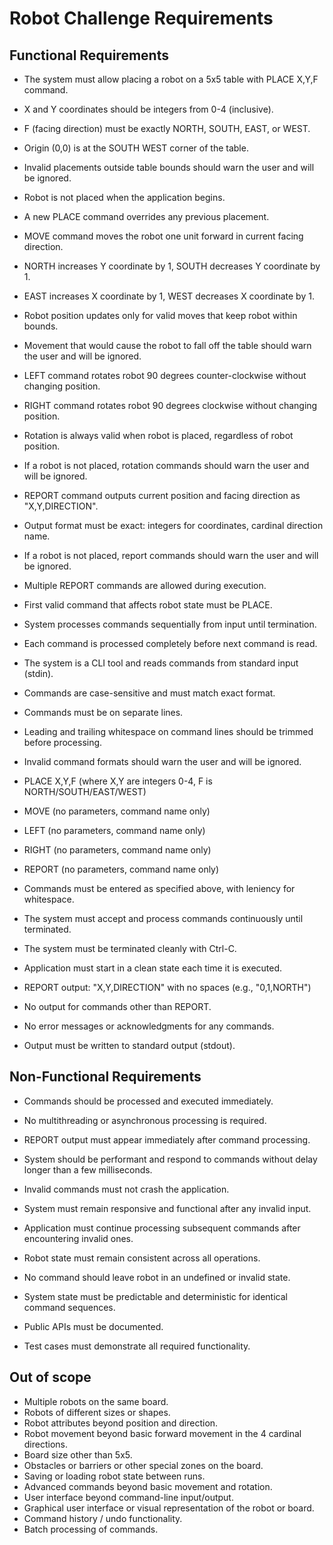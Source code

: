 # Robot Challenge Requirements

## Functional Requirements

- The system must allow placing a robot on a 5x5 table with PLACE X,Y,F command.
- X and Y coordinates should be integers from 0-4 (inclusive).
- F (facing direction) must be exactly NORTH, SOUTH, EAST, or WEST.
- Origin (0,0) is at the SOUTH WEST corner of the table.
- Invalid placements outside table bounds should warn the user and will be ignored.
- Robot is not placed when the application begins.
- A new PLACE command overrides any previous placement.

- MOVE command moves the robot one unit forward in current facing direction.
- NORTH increases Y coordinate by 1, SOUTH decreases Y coordinate by 1.
- EAST increases X coordinate by 1, WEST decreases X coordinate by 1.
- Robot position updates only for valid moves that keep robot within bounds.
- Movement that would cause the robot to fall off the table should warn the user and will be ignored.

- LEFT command rotates robot 90 degrees counter-clockwise without changing position.
- RIGHT command rotates robot 90 degrees clockwise without changing position.
- Rotation is always valid when robot is placed, regardless of robot position.
- If a robot is not placed, rotation commands should warn the user and will be ignored.

- REPORT command outputs current position and facing direction as "X,Y,DIRECTION".
- Output format must be exact: integers for coordinates, cardinal direction name.
- If a robot is not placed, report commands should warn the user and will be ignored.
- Multiple REPORT commands are allowed during execution.

- First valid command that affects robot state must be PLACE.
- System processes commands sequentially from input until termination.
- Each command is processed completely before next command is read.

- The system is a CLI tool and reads commands from standard input (stdin).
- Commands are case-sensitive and must match exact format.
- Commands must be on separate lines.
- Leading and trailing whitespace on command lines should be trimmed before processing.
- Invalid command formats should warn the user and will be ignored.

- PLACE X,Y,F (where X,Y are integers 0-4, F is NORTH/SOUTH/EAST/WEST)
- MOVE (no parameters, command name only)
- LEFT (no parameters, command name only)
- RIGHT (no parameters, command name only)
- REPORT (no parameters, command name only)
- Commands must be entered as specified above, with leniency for whitespace.

- The system must accept and process commands continuously until terminated.
- The system must be terminated cleanly with Ctrl-C.
- Application must start in a clean state each time it is executed.

- REPORT output: "X,Y,DIRECTION" with no spaces (e.g., "0,1,NORTH")
- No output for commands other than REPORT.
- No error messages or acknowledgments for any commands.
- Output must be written to standard output (stdout).

## Non-Functional Requirements

- Commands should be processed and executed immediately.
- No multithreading or asynchronous processing is required.
- REPORT output must appear immediately after command processing.
- System should be performant and respond to commands without delay longer than a few milliseconds.

- Invalid commands must not crash the application.
- System must remain responsive and functional after any invalid input.
- Application must continue processing subsequent commands after encountering invalid ones.

- Robot state must remain consistent across all operations.
- No command should leave robot in an undefined or invalid state.
- System state must be predictable and deterministic for identical command sequences.

- Public APIs must be documented.
- Test cases must demonstrate all required functionality.

## Out of scope

- Multiple robots on the same board.
- Robots of different sizes or shapes.
- Robot attributes beyond position and direction.
- Robot movement beyond basic forward movement in the 4 cardinal directions.
- Board size other than 5x5.
- Obstacles or barriers or other special zones on the board.
- Saving or loading robot state between runs.
- Advanced commands beyond basic movement and rotation.
- User interface beyond command-line input/output.
- Graphical user interface or visual representation of the robot or board.
- Command history / undo functionality.
- Batch processing of commands.
